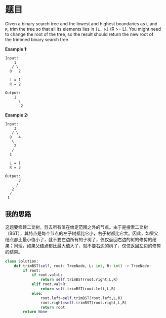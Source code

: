 # 题目

Given a binary search tree and the lowest and highest boundaries as `L` and `R`, trim the tree so that all its elements lies in `[L, R]` (R >= L). You might need to change the root of the tree, so the result should return the new root of the trimmed binary search tree.

**Example 1:**

```
Input: 
    1
   / \
  0   2

  L = 1
  R = 2

Output: 
    1
      \
       2
```



**Example 2:**

```
Input: 
    3
   / \
  0   4
   \
    2
   /
  1

  L = 1
  R = 3

Output: 
      3
     / 
   2   
  /
 1
```

## 我的思路

这题要修建二叉树，剪去所有值在给定范围之外的节点。由于是搜索二叉树（BST），其特点是每个节点的左子树都比它小，右子树都比它大。因此，如果父结点都比最小值小了，就不要左边所有的子树了，仅仅返回右边的树的修剪的结果；同理，如果父结点都比最大值大了，就不要右边的树了，仅仅返回左边的修剪的结果。	

```python
class Solution:
    def trimBST(self, root: TreeNode, L: int, R: int) -> TreeNode:
        if root:
            if root.val<L:
                return self.trimBST(root.right,L,R)
            elif root.val>R:
                return self.trimBST(root.left,L,R)
            else:
                root.left=self.trimBST(root.left,L,R)
                root.right=self.trimBST(root.right,L,R)
                return root 
        return None
```

